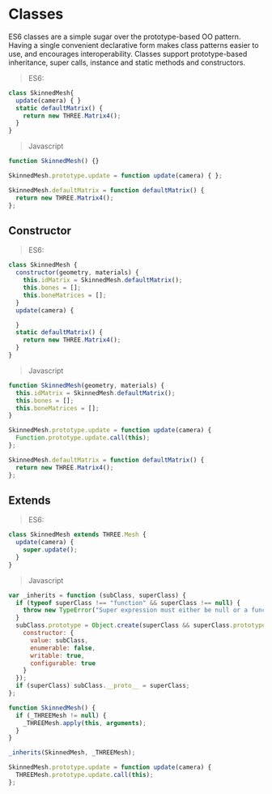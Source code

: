 # Classes

ES6 classes are a simple sugar over the prototype-based OO pattern. Having a single convenient declarative form makes class patterns easier to use, and encourages interoperability. Classes support prototype-based inheritance, super calls, instance and static methods and constructors.

> ES6:

```js
class SkinnedMesh{
  update(camera) { }
  static defaultMatrix() {
    return new THREE.Matrix4();
  }
}
```

> Javascript

```js
function SkinnedMesh() {}

SkinnedMesh.prototype.update = function update(camera) { };

SkinnedMesh.defaultMatrix = function defaultMatrix() {
  return new THREE.Matrix4();
};
```

## Constructor

> ES6:

```js
class SkinnedMesh {
  constructor(geometry, materials) {
    this.idMatrix = SkinnedMesh.defaultMatrix();
    this.bones = [];
    this.boneMatrices = [];
  }
  update(camera) {

  }
  static defaultMatrix() {
    return new THREE.Matrix4();
  }
}
```

> Javascript

```js
function SkinnedMesh(geometry, materials) {
  this.idMatrix = SkinnedMesh.defaultMatrix();
  this.bones = [];
  this.boneMatrices = [];
}

SkinnedMesh.prototype.update = function update(camera) {
  Function.prototype.update.call(this);
};

SkinnedMesh.defaultMatrix = function defaultMatrix() {
  return new THREE.Matrix4();
};
```

## Extends

> ES6:

```js
class SkinnedMesh extends THREE.Mesh {
  update(camera) {
    super.update();
  }
}
```

> Javascript

```js
var _inherits = function (subClass, superClass) {
  if (typeof superClass !== "function" && superClass !== null) {
    throw new TypeError("Super expression must either be null or a function, not " + typeof superClass);
  }
  subClass.prototype = Object.create(superClass && superClass.prototype, {
    constructor: {
      value: subClass,
      enumerable: false,
      writable: true,
      configurable: true
    }
  });
  if (superClass) subClass.__proto__ = superClass;
};

function SkinnedMesh() {
  if (_THREEMesh != null) {
    _THREEMesh.apply(this, arguments);
  }
}

_inherits(SkinnedMesh, _THREEMesh);

SkinnedMesh.prototype.update = function update(camera) {
  THREEMesh.prototype.update.call(this);
};
```